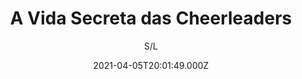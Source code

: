 ---
id: '9c3485b6-4774-489c-84ba-35697c0f6be0'
type: 'movie' # Filme, Série, Anime
title: "A Vida Secreta das Cheerleaders"
synopsis: ["A líder de torcida naturalmente talentosa Ava é um sucesso instantâneo em sua nova escola, mas seu rápido aumento de popularidade é ameaçado pela rivalidade entre a capitã de torcida e a rainha do baile Katrina, que coloca Ava e os outros novos recrutas em um processo brutal de iniciação, deixando Ava para enfrentar conseqüências na escola e em casa.",
]
originalTitle: "The Secret Lives of Cheerleaders"
date: '2021-04-05T20:01:49.000Z'
update: '2021-04-05T20:01:49.000Z'
releaseDate: '2019-09-02T03:00:00.000Z'
imdb:
  rating: '5.3' # 8.5
  id: '' # tt0470752
duration: '1h 27m'
trailer:
  urls: [
    'eR1yzx-NdMo',
  ]
tags: ['720p']
genre: ['Drama'] #
quality: 'WEB-DL' # BluRay, WEB-DL, HDTV, WEB-DL4K, WEB-DLe
format: 'Mkv' # MKV, MP4, TS
audio: 'Português, Inglês' # Dublado, Legendado, Dual Audio, Dub & Leg
subtitle: 'S/L' # Português, inglês,
size: '1.87 GB' # 4.8 GB
audioQuality: 10
videoQuality: 10
directors: []
#  - name: 'Lana Wachowski'
#    image: ''
#  - name: 'Lilly Wachowski'
#    image: ''
cast: []
#  - name: 'Keanu Reeves'
#    image: ''
#    characterName: 'Neo'
writers: []
#  - name: ''
#    image: ''
maturityRating:
  age: '' # L , 10, 12, 14, 16, 18
  topics: [''] # Violence, Illegal drugs, Inappropriate Language, Legal Drugs, Sexual Content, Extreme Violence
###########################################
download:
  
  - url: 'magnet:?xt=urn:btih:b7491066f2a7fdba01aaa682f0b8ef5dfe6e8cc2&dn=A%20Vida%20Secreta%20das%20Cheerleaders%202019%205.1%20(720p)%20LAPUMiA.Net&tr=udp%3a%2f%2ftracker.opentrackr.org%3a1337%2fannounce&tr=udp%3a%2f%2ftracker.opentrackr.org%3a1337%2fannounce&tr=udp%3a%2f%2ftracker.openbittorrent.com%3a80%2fannounce&tr=udp%3a%2f%2ftracker.openbittorrent.com%3a80%2fannounce&tr=udp%3a%2f%2ftracker.openbittorrent.com%3a80%2fannounce&tr=udp%3a%2f%2ftracker.trackerfix.com%3a83%2fannounce&tr=udp%3a%2f%2ftracker.coppersurfer.tk%3a6969%2fannounce&tr=udp%3a%2f%2ftracker.leechers-paradise.org%3a6969%2fannounce&tr=udp%3a%2f%2feddie4.nl%3a6969%2fannounce&tr=udp%3a%2f%2fp4p.arenabg.com%3a1337%2fannounce&tr=udp%3a%2f%2fexplodie.org%3a6969%2fannounce&tr=udp%3a%2f%2fzer0day.ch%3a1337%2fannounce&tr=udp%3a%2f%2ftracker.opentrackr.org%3a1337%2fannounce'
    resolution: '720p' # 720p, 1080p, 4K,
    audio: 'Dual Áudio' # Dublado, Legendado, Dual Audio
    size: '' # 4.8 GB
    quality: '' # BluRay, WEB-DL
    format: '' # MKV
images:
  cover: '/assets/movies/a-vida-secreta-das-cheerleaders.jpg'
  background: '/assets/movies/'
---